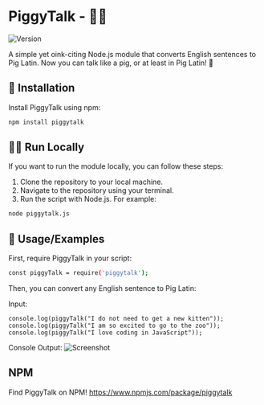 # PiggyTalk - 🐷💬

![Version](https://img.shields.io/badge/version-1.0.0-blue)

A simple yet oink-citing Node.js module that converts English sentences to Pig Latin. Now you can talk like a pig, or at least in Pig Latin! 🐷

## 🚀 Installation

Install PiggyTalk using npm:

```bash
npm install piggytalk
```

## 👩‍💻 Run Locally

If you want to run the module locally, you can follow these steps:

1. Clone the repository to your local machine.
2. Navigate to the repository using your terminal.
3. Run the script with Node.js. For example:

```bash
node piggytalk.js
```

## 📖 Usage/Examples

First, require PiggyTalk in your script:

```bash
const piggyTalk = require('piggytalk');
```

Then, you can convert any English sentence to Pig Latin: 

Input:
```
console.log(piggyTalk("I do not need to get a new kitten"));
console.log(piggyTalk("I am so excited to go to the zoo"));
console.log(piggyTalk("I love coding in JavaScript"));
```

Console Output:
![Screenshot](https://i.imgur.com/x1chXsU.png)

## NPM

Find PiggyTalk on NPM!
https://www.npmjs.com/package/piggytalk
